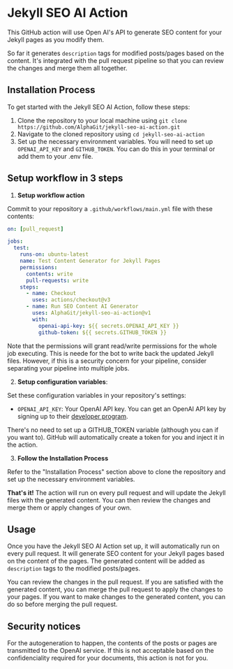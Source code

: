 # Jekyll SEO AI Action

This GitHub action will use Open AI's API to generate SEO content for your Jekyll pages as you modify them.

So far it generates `description` tags for modified posts/pages based on the content. It's integrated with the pull request pipeline so that you can review the changes and merge them all together.

## Installation Process

To get started with the Jekyll SEO AI Action, follow these steps:

1. Clone the repository to your local machine using `git clone https://github.com/AlphaGit/jekyll-seo-ai-action.git`
2. Navigate to the cloned repository using `cd jekyll-seo-ai-action`
3. Set up the necessary environment variables. You will need to set up `OPENAI_API_KEY` and `GITHUB_TOKEN`. You can do this in your terminal or add them to your .env file.

## Setup workflow in 3 steps

1. **Setup workflow action**

Commit to your repository a `.github/workflows/main.yml` file with these contents:

```yaml
on: [pull_request]

jobs:
  test:
    runs-on: ubuntu-latest
    name: Test Content Generator for Jekyll Pages
    permissions:
      contents: write
      pull-requests: write
    steps:
      - name: Checkout
        uses: actions/checkout@v3
      - name: Run SEO Content AI Generator
        uses: AlphaGit/jekyll-seo-ai-action@v1
        with:
          openai-api-key: ${{ secrets.OPENAI_API_KEY }}
          github-token: ${{ secrets.GITHUB_TOKEN }}
```

Note that the permissions will grant read/write permissions for the whole job executing. This is neede for the bot to write back the updated Jekyll files. However, if this is a security concern for your pipeline, consider separating your pipeline into multiple jobs.

2. **Setup configuration variables**:

Set these configuration variables in your repository's settings:

- `OPENAI_API_KEY`: Your OpenAI API key. You can get an OpenAI API key by signing up to their [developer program](https://platform.openai.com/).

There's no need to set up a GITHUB_TOKEN variable (although you can if you want to). GitHub will automatically create a token for you and inject it in the action.

3. **Follow the Installation Process**

Refer to the "Installation Process" section above to clone the repository and set up the necessary environment variables.

**That's it!** The action will run on every pull request and will update the Jekyll files with the generated content. You can then review the changes and merge them or apply changes of your own.

## Usage

Once you have the Jekyll SEO AI Action set up, it will automatically run on every pull request. It will generate SEO content for your Jekyll pages based on the content of the pages. The generated content will be added as `description` tags to the modified posts/pages.

You can review the changes in the pull request. If you are satisfied with the generated content, you can merge the pull request to apply the changes to your pages. If you want to make changes to the generated content, you can do so before merging the pull request.

## Security notices

For the autogeneration to happen, the contents of the posts or pages are transmitted to the OpenAI service. If this is not acceptable based on the confidenciality required for your documents, this action is not for you.
